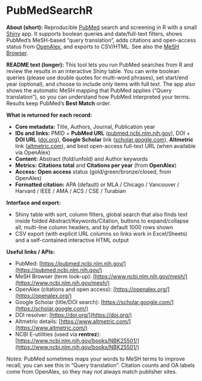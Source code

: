 # PubMedSearchR

**About (short):**
Reproducible [PubMed](https://pubmed.ncbi.nlm.nih.gov/) search and screening in R with a small [Shiny](https://shiny.posit.co/) app. It supports boolean queries and date/full-text filters, shows PubMed’s MeSH-based “query translation”, adds citations and open-access status from [OpenAlex](https://openalex.org/), and exports to CSV/HTML. See also the [MeSH Browser](https://www.ncbi.nlm.nih.gov/mesh/).

**README text (longer):**
This tool lets you run PubMed searches from R and review the results in an interactive Shiny table. You can write boolean queries (please use double quotes for multi-word phrases), set start/end year (optional), and choose to include only items with full text. The app also shows the automatic MeSH mapping that PubMed applies (“Query translation”), so you can understand how PubMed interpreted your terms. Results keep PubMed’s **Best Match** order.

**What is returned for each record:**

* **Core metadata:** Title, Authors, Journal, Publication year
* **IDs and links:** PMID + **PubMed URL** ([pubmed.ncbi.nlm.nih.gov](https://pubmed.ncbi.nlm.nih.gov/)), DOI + **DOI URL** ([doi.org](https://doi.org/)), **Google Scholar** link ([scholar.google.com](https://scholar.google.com/)), **Altmetric** link ([altmetric.com](https://www.altmetric.com/)), and best open-access full-text URL (when available via OpenAlex)
* **Content:** Abstract (fold/unfold) and Author keywords
* **Metrics:** **Citations total** and **Citations per year** (from **OpenAlex**)
* **Access:** **Open access** status (gold/green/bronze/closed, from OpenAlex)
* **Formatted citation:** APA (default) or MLA / Chicago / Vancouver / Harvard / IEEE / AMA / ACS / CSE / Turabian

**Interface and export:**

* Shiny table with sort, column filters, global search that also finds text inside folded Abstract/Keywords/Citation, buttons to expand/collapse all, multi-line column headers, and by default 1000 rows shown
* CSV export (with explicit URL columns so links work in Excel/Sheets) and a self-contained interactive HTML output

**Useful links / APIs:**

* PubMed: [https://pubmed.ncbi.nlm.nih.gov/](https://pubmed.ncbi.nlm.nih.gov/)
* MeSH Browser (term look-up): [https://www.ncbi.nlm.nih.gov/mesh/](https://www.ncbi.nlm.nih.gov/mesh/)
* OpenAlex (citations and open access): [https://openalex.org/](https://openalex.org/)
* Google Scholar (title/DOI search): [https://scholar.google.com/](https://scholar.google.com/)
* DOI resolver: [https://doi.org/](https://doi.org/)
* Altmetric details: [https://www.altmetric.com/](https://www.altmetric.com/)
* NCBI E-utilities (used via **rentrez**): [https://www.ncbi.nlm.nih.gov/books/NBK25501/](https://www.ncbi.nlm.nih.gov/books/NBK25501/)

*Notes:* PubMed sometimes maps your words to MeSH terms to improve recall; you can see this in “Query translation”. Citation counts and OA labels come from OpenAlex, so they may not always match publisher sites.
